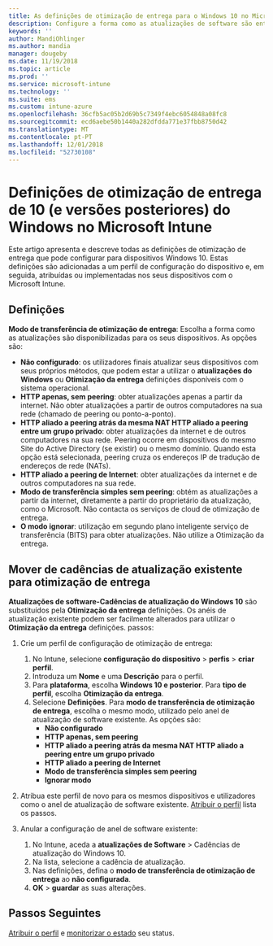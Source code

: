 ```yaml
---
title: As definições de otimização de entrega para o Windows 10 no Microsoft Intune – Azure | Documentos da Microsoft
description: Configure a forma como as atualizações de software são entregues para os seus dispositivos com os serviços de nuvem de otimização de entrega disponíveis com o Windows 10 e dispositivos posteriores. No Intune, crie um perfil de configuração do dispositivo para instalar atualizações a partir da internet. Veja também como substituir cadências de atualização existente com um perfil de otimização de entrega.
keywords: ''
author: MandiOhlinger
ms.author: mandia
manager: dougeby
ms.date: 11/19/2018
ms.topic: article
ms.prod: ''
ms.service: microsoft-intune
ms.technology: ''
ms.suite: ems
ms.custom: intune-azure
ms.openlocfilehash: 36cfb5ac05b2d69b5c7349f4ebc6054848a08fc8
ms.sourcegitcommit: ecd6aebe50b1440a282dfdda771e37fbb8750d42
ms.translationtype: MT
ms.contentlocale: pt-PT
ms.lasthandoff: 12/01/2018
ms.locfileid: "52730108"
---
```

# <a name="windows-10-and-newer-delivery-optimization-settings-in-microsoft-intune"></a>Definições de otimização de entrega de 10 (e versões posteriores) do Windows no Microsoft Intune

Este artigo apresenta e descreve todas as definições de otimização de entrega que pode configurar para dispositivos Windows 10. Estas definições são adicionadas a um perfil de configuração do dispositivo e, em seguida, atribuídas ou implementadas nos seus dispositivos com o Microsoft Intune.

## <a name="settings"></a>Definições

**Modo de transferência de otimização de entrega**: Escolha a forma como as atualizações são disponibilizadas para os seus dispositivos. As opções são:

- **Não configurado**: os utilizadores finais atualizar seus dispositivos com seus próprios métodos, que podem estar a utilizar o **atualizações do Windows** ou **Otimização da entrega** definições disponíveis com o sistema operacional.
- **HTTP apenas, sem peering**: obter atualizações apenas a partir da internet. Não obter atualizações a partir de outros computadores na sua rede (chamado de peering ou ponto-a-ponto).
- **HTTP aliado a peering atrás da mesma NAT HTTP aliado a peering entre um grupo privado**: obter atualizações da internet e de outros computadores na sua rede. Peering ocorre em dispositivos do mesmo Site do Active Directory (se existir) ou o mesmo domínio. Quando esta opção está selecionada, peering cruza os endereços IP de tradução de endereços de rede (NATs).
- **HTTP aliado a peering de Internet**: obter atualizações da internet e de outros computadores na sua rede.
- **Modo de transferência simples sem peering**: obtém as atualizações a partir da internet, diretamente a partir do proprietário da atualização, como o Microsoft. Não contacta os serviços de cloud de otimização de entrega.
- **O modo ignorar**: utilização em segundo plano inteligente serviço de transferência (BITS) para obter atualizações. Não utilize a Otimização da entrega.

## <a name="move-from-existing-update-rings-to-delivery-optimization"></a>Mover de cadências de atualização existente para otimização de entrega

**Atualizações de software-Cadências de atualização do Windows 10** são substituídos pela **Otimização da entrega** definições. Os anéis de atualização existente podem ser facilmente alterados para utilizar o **Otimização da entrega** definições. passos:

1. Crie um perfil de configuração de otimização de entrega:

    1. No Intune, selecione **configuração do dispositivo** > **perfis** > **criar perfil**.
    2. Introduza um **Nome** e uma **Descrição** para o perfil.
    3. Para **plataforma**, escolha **Windows 10 e posterior**. Para **tipo de perfil**, escolha **Otimização da entrega**.
    4. Selecione **Definições**. Para **modo de transferência de otimização de entrega**, escolha o mesmo modo, utilizado pelo anel de atualização de software existente. As opções são:
        - **Não configurado**
        - **HTTP apenas, sem peering**
        - **HTTP aliado a peering atrás da mesma NAT HTTP aliado a peering entre um grupo privado**
        - **HTTP aliado a peering de Internet**
        - **Modo de transferência simples sem peering**
        - **Ignorar modo**

2. Atribua este perfil de novo para os mesmos dispositivos e utilizadores como o anel de atualização de software existente. [Atribuir o perfil](device-profile-assign.md) lista os passos.

3. Anular a configuração de anel de software existente:
    1. No Intune, aceda a **atualizações de Software** > Cadências de atualização do Windows 10.
    2. Na lista, selecione a cadência de atualização.
    3. Nas definições, defina o **modo de transferência de otimização de entrega** ao **não configurada**.
    4. **OK** > **guardar** as suas alterações.

## <a name="next-steps"></a>Passos Seguintes

[Atribuir o perfil](device-profile-assign.md) e [monitorizar o estado](device-profile-monitor.md) seu status.